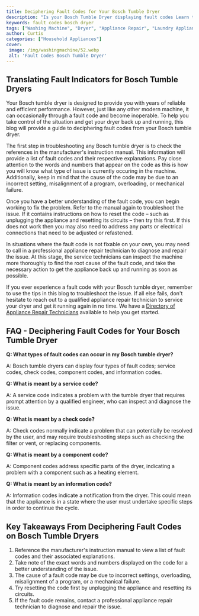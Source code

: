 ```yaml
---
title: Deciphering Fault Codes for Your Bosch Tumble Dryer
description: "Is your Bosch Tumble Dryer displaying fault codes Learn the meaning of these codes and how to reset them with this comprehensive guide"
keywords: fault codes bosch dryer
tags: ["Washing Machine", "Dryer", "Appliance Repair", "Laundry Appliances", "Appliance Brand"]
author: Curtis
categories: ["Household Appliances"]
cover: 
 image: /img/washingmachine/52.webp
 alt: 'Fault Codes Bosch Tumble Dryer'
---
```

## Translating Fault Indicators for Bosch Tumble Dryers

Your Bosch tumble dryer is designed to provide you with years of reliable and efficient performance. However, just like any other modern machine, it can occasionally through a fault code and become inoperable. To help you take control of the situation and get your dryer back up and running, this blog will provide a guide to deciphering fault codes from your Bosch tumble dryer. 

The first step in troubleshooting any Bosch tumble dryer is to check the references in the manufacturer's instruction manual. This information will provide a list of fault codes and their respective explanations. Pay close attention to the words and numbers that appear on the code as this is how you will know what type of issue is currently occuring in the machine. Additionally, keep in mind that the cause of the code may be due to an incorrect setting, misalignment of a program, overloading, or mechanical failure. 

Once you have a better understanding of the fault code, you can begin working to fix the problem. Refer to the manual again to troubleshoot the issue. If it contains instructions on how to reset the code – such as unplugging the appliance and resetting its circuits – then try this first. If this does not work then you may also need to address any parts or electrical connections that need to be adjusted or refastened. 

In situations where the fault code is not fixable on your own, you may need to call in a professional appliance repair technician to diagnose and repair the issue. At this stage, the service technicians can inspect the machine more thoroughly to find the root cause of the fault code, and take the necessary action to get the appliance back up and running as soon as possible. 

If you ever experience a fault code with your Bosch tumble dryer, remember to use the tips in this blog to troubleshoot the issue. If all else fails, don't hesitate to reach out to a qualified appliance repair technician to service your dryer and get it running again in no time. We have a [Directory of Appliance Repair Technicians](./pages/appliance-repair-technicians) available to help you get started.

## FAQ - Deciphering Fault Codes for Your Bosch Tumble Dryer

**Q: What types of fault codes can occur in my Bosch tumble dryer?**

A: Bosch tumble dryers can display four types of fault codes; service codes, check codes, component codes, and information codes. 

**Q: What is meant by a service code?**

A: A service code indicates a problem with the tumble dryer that requires prompt attention by a qualified engineer, who can inspect and diagnose the issue.

**Q: What is meant by a check code?**

A: Check codes normally indicate a problem that can potentially be resolved by the user, and may require troubleshooting steps such as checking the filter or vent, or replacing components.

**Q: What is meant by a component code?**

A: Component codes address specific parts of the dryer, indicating a problem with a component such as a heating element.

**Q: What is meant by an information code?**

A: Information codes indicate a notification from the dryer. This could mean that the appliance is in a state where the user must undertake specific steps in order to continue the cycle.

## Key Takeaways From Deciphering Fault Codes on Bosch Tumble Dryers 
1. Reference the manufacturer's instruction manual to view a list of fault codes and their associated explanations. 
2. Take note of the exact words and numbers displayed on the code for a better understanding of the issue. 
3. The cause of a fault code may be due to incorrect settings, overloading, misalignment of a program, or a mechanical failure. 
4. Try resetting the code first by unplugging the appliance and resetting its circuits. 
5. If the fault code remains, contact a professional appliance repair technician to diagnose and repair the issue.
